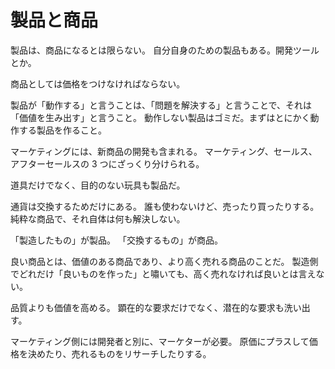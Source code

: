 # 製品と商品

製品は、商品になるとは限らない。
自分自身のための製品もある。開発ツールとか。

商品としては価格をつけなければならない。

製品が「動作する」と言うことは、「問題を解決する」と言うことで、それは「価値を生み出す」と言うこと。
動作しない製品はゴミだ。まずはとにかく動作する製品を作ること。

マーケティングには、新商品の開発も含まれる。
マーケティング、セールス、アフターセールスの 3 つにざっくり分けられる。

道具だけでなく、目的のない玩具も製品だ。

通貨は交換するためだけにある。
誰も使わないけど、売ったり買ったりする。純粋な商品で、それ自体は何も解決しない。

「製造したもの」が製品。
「交換するもの」が商品。

良い商品とは、価値のある商品であり、より高く売れる商品のことだ。
製造側でどれだけ「良いものを作った」と嘯いても、高く売れなければ良いとは言えない。

品質よりも価値を高める。
顕在的な要求だけでなく、潜在的な要求も洗い出す。

マーケティング側には開発者と別に、マーケターが必要。
原価にプラスして価格を決めたり、売れるものをリサーチしたりする。
